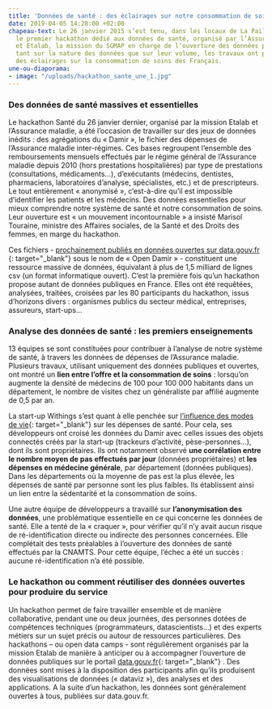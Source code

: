 ```yaml
---
title: 'Données de santé : des éclairages sur notre consommation de soins'
date: 2019-04-05 14:28:00 +02:00
chapeau-text: Le 26 janvier 2015 s’est tenu, dans les locaux de La Paillasse, à Paris,
  le premier hackathon dédié aux données de santé, organisé par l’Assurance maladie
  et Etalab, la mission du SGMAP en charge de l’ouverture des données publiques. Inédits
  tant sur la nature des données que sur leur volume, les travaux ont permis d’apporter
  des éclairages sur la consommation de soins des Français.
une-ou-diaporama:
- image: "/uploads/hackathon_sante_une_1.jpg"
---
```


### Des données de santé massives et essentielles

Le hackathon Santé du 26 janvier dernier, organisé par la mission Etalab et l’Assurance maladie, a été l’occasion de travailler sur des jeux de données inédits : des agrégations du « Damir », le fichier des dépenses de l’Assurance maladie inter-régimes. Ces bases regroupent l’ensemble des remboursements mensuels effectués par le régime général de l’Assurance maladie depuis 2010 (hors prestations hospitalières) par type de prestations (consultations, médicaments…), d’exécutants (médecins, dentistes, pharmaciens, laboratoires d’analyse, spécialistes, etc.) et de prescripteurs. Le tout entièrement « anonymisé », c’est-à-dire qu’il est impossible d’identifier les patients et les médecins. Des données essentielles pour mieux comprendre notre système de santé et notre consommation de soins. Leur ouverture est « un mouvement incontournable » a insisté Marisol Touraine, ministre des Affaires sociales, de la Santé et des Droits des femmes, en marge du hackathon.

Ces fichiers - [prochainement publiés en données ouvertes sur data.gouv.fr ](https://www.data.gouv.fr/fr/organizations/caisse-nationale-de-l-assurance-maladie-des-travailleurs-salaries/){: target="_blank"} sous le nom de « Open Damir » - constituent une ressource massive de données, équivalant à plus de 1,5 milliard de lignes csv (un format informatique ouvert). C’est la première fois qu’un hackathon propose autant de données publiques en France. Elles ont été requêtées, analysées, traitées, croisées par les 80 participants du hackathon, issus d’horizons divers : organismes publics du secteur médical, entreprises, assureurs, start-ups…

 

### Analyse des données de santé : les premiers enseignements

13 équipes se sont constituées pour contribuer à l’analyse de notre système de santé, à travers les données de dépenses de l’Assurance maladie.  Plusieurs travaux, utilisant uniquement des données publiques et ouvertes, ont montré un **lien entre l’offre et la consommation de soins** : lorsqu’on augmente la densité de médecins de 100 pour 100 000 habitants dans un département, le nombre de visites chez un généraliste par affilié augmente de 0,5 par an.

La start-up Withings s’est quant à elle penchée sur [l’influence des modes de vie](https://blog.withings.com/2015/01/30/withings-participe-au-hackathon-lassurance-maladie-etalab/){: target="_blank"} sur les dépenses de santé. Pour cela, ses développeurs ont croisé les données du Damir avec celles issues des objets connectés créés par la start-up (trackeurs d’activité, pèse-personnes…), dont ils sont propriétaires. Ils ont notamment observé **une corrélation entre le nombre moyen de pas effectués par jour** (données propriétaires) et **les dépenses en médecine générale**, par département (données publiques). Dans les départements où la moyenne de pas est la plus élevée, les dépenses de santé par personne sont les plus faibles. Ils établissent ainsi un lien entre la sédentarité et la consommation de soins.

Une autre équipe de développeurs a travaillé sur **l’anonymisation des données**, une problématique essentielle en ce qui concerne les données de santé. Elle a tenté de la « craquer », pour vérifier qu’il n’y avait aucun risque de ré-identification directe ou indirecte des personnes concernées.  Elle complétait des tests préalables à l’ouverture des données de santé effectués par la CNAMTS. Pour cette équipe, l’échec a été un succès : aucune ré-identification n’a été possible.

 


### Le hackathon ou comment réutiliser des données ouvertes pour produire du service

Un hackathon permet de faire travailler ensemble et de manière collaborative, pendant une ou deux journées, des personnes dotées de compétences techniques (programmateurs, datascientists…) et des experts métiers sur un sujet précis ou autour de ressources particulières. Des hackathons – ou open data camps - sont régulièrement organisés par la mission Etalab de manière à anticiper ou à accompagner l’ouverture de données publiques sur le portail [data.gouv.fr](https://www.data.gouv.fr/fr/){: target="_blank"} . Des données sont mises à la disposition des participants afin qu’ils produisent des visualisations de données (« dataviz »), des analyses et des applications. A la suite d’un hackathon, les données sont généralement ouvertes à tous, publiées sur data.gouv.fr.
